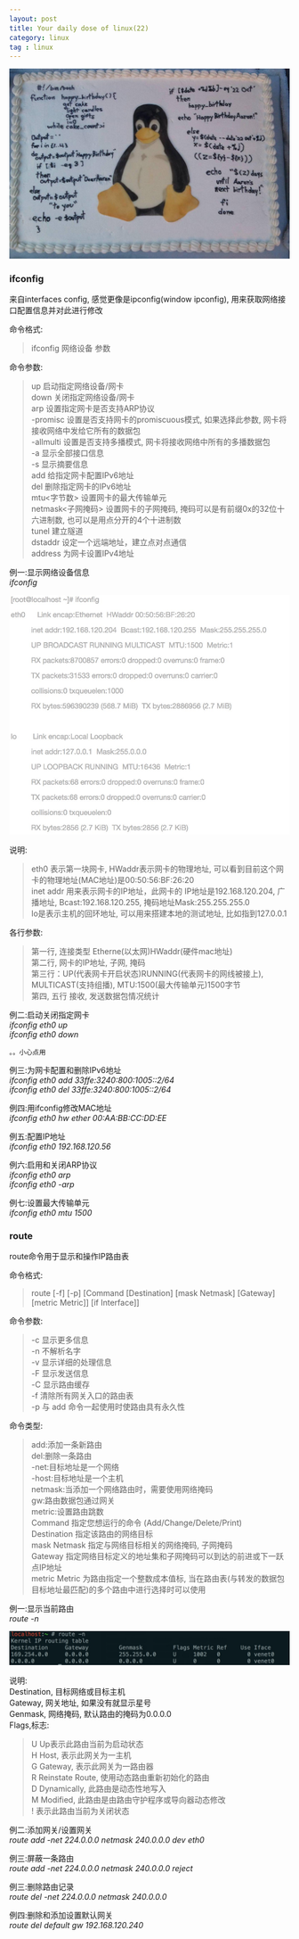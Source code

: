 ```yaml
---
layout: post
title: Your daily dose of linux(22)
category: linux
tag : linux
---
```

<img src="/img/in-post/linux.jpg">

### ifconfig  

来自interfaces config, 感觉更像是ipconfig(window ipconfig), 用来获取网络接口配置信息并对此进行修改  


命令格式:  
>ifconfig 网络设备 参数  

命令参数:  
>up 启动指定网络设备/网卡  
>down 关闭指定网络设备/网卡  
>arp 设置指定网卡是否支持ARP协议  
>-promisc 设置是否支持网卡的promiscuous模式, 如果选择此参数, 网卡将接收网络中发给它所有的数据包  
>-allmulti 设置是否支持多播模式, 网卡将接收网络中所有的多播数据包  
>-a 显示全部接口信息  
>-s 显示摘要信息  
>add 给指定网卡配置IPv6地址   
>del 删除指定网卡的IPv6地址  
>mtu<字节数> 设置网卡的最大传输单元  
>netmask<子网掩码> 设置网卡的子网掩码, 掩码可以是有前缀0x的32位十六进制数, 也可以是用点分开的4个十进制数  
>tunel 建立隧道  
>dstaddr 设定一个远端地址，建立点对点通信  
>address 为网卡设置IPv4地址  


例一:显示网络设备信息  
*ifconfig*  

<img src="/img/in-post/ifconfig.png">  

说明:  
>eth0 表示第一块网卡, HWaddr表示网卡的物理地址, 可以看到目前这个网卡的物理地址(MAC地址)是00:50:56:BF:26:20  
>inet addr 用来表示网卡的IP地址，此网卡的 IP地址是192.168.120.204, 广播地址, Bcast:192.168.120.255, 掩码地址Mask:255.255.255.0   
>lo是表示主机的回环地址, 可以用来搭建本地的测试地址, 比如指到127.0.0.1

各行参数:  
>第一行, 连接类型 Etherne(以太网)HWaddr(硬件mac地址)  
>第二行, 网卡的IP地址, 子网, 掩码  
>第三行：UP(代表网卡开启状态)RUNNING(代表网卡的网线被接上), MULTICAST(支持组播), MTU:1500(最大传输单元)1500字节  
>第四, 五行 接收, 发送数据包情况统计  

例二:启动关闭指定网卡  
*ifconfig eth0 up*  
*ifconfig eth0 down*  

`。。小心点用`  

例三:为网卡配置和删除IPv6地址  
*ifconfig eth0 add 33ffe:3240:800:1005::2/64*  
*ifconfig eth0 del 33ffe:3240:800:1005::2/64*  

例四:用ifconfig修改MAC地址  
*ifconfig eth0 hw ether 00:AA:BB:CC:DD:EE*  

例五:配置IP地址  
*ifconfig eth0 192.168.120.56*  

例六:启用和关闭ARP协议  
*ifconfig eth0 arp*  
*ifconfig eth0 -arp*  

例七:设置最大传输单元  
*ifconfig eth0 mtu 1500*  

### route  
route命令用于显示和操作IP路由表  

命令格式:  
>route [-f] [-p] [Command [Destination] [mask Netmask] [Gateway] [metric Metric]] [if Interface]]  

命令参数:  
>-c 显示更多信息  
>-n 不解析名字  
>-v 显示详细的处理信息  
>-F 显示发送信息  
>-C 显示路由缓存  
>-f 清除所有网关入口的路由表  
>-p 与 add 命令一起使用时使路由具有永久性  

命令类型:  
>add:添加一条新路由  
>del:删除一条路由  
>-net:目标地址是一个网络  
>-host:目标地址是一个主机  
>netmask:当添加一个网络路由时，需要使用网络掩码  
>gw:路由数据包通过网关  
>metric:设置路由跳数  
>Command 指定您想运行的命令 (Add/Change/Delete/Print)  
>Destination 指定该路由的网络目标  
>mask Netmask 指定与网络目标相关的网络掩码, 子网掩码  
>Gateway 指定网络目标定义的地址集和子网掩码可以到达的前进或下一跃点IP地址  
>metric Metric 为路由指定一个整数成本值标, 当在路由表(与转发的数据包目标地址最匹配)的多个路由中进行选择时可以使用  

例一:显示当前路由  
*route -n*  

<img src="/img/in-post/routen.png">  

说明:  
Destination, 目标网络或目标主机  
Gateway, 网关地址, 如果没有就显示星号  
Genmask, 网络掩码, 默认路由的掩码为0.0.0.0  
Flags,标志:   
>U Up表示此路由当前为启动状态  
>H Host, 表示此网关为一主机  
>G Gateway, 表示此网关为一路由器  
>R Reinstate Route, 使用动态路由重新初始化的路由  
>D Dynamically, 此路由是动态性地写入  
>M Modified, 此路由是由路由守护程序或导向器动态修改  
>! 表示此路由当前为关闭状态  


例二:添加网关/设置网关  
*route add -net 224.0.0.0 netmask 240.0.0.0 dev eth0*  

例三:屏蔽一条路由  
*route add -net 224.0.0.0 netmask 240.0.0.0 reject*  

例三:删除路由记录  
*route del -net 224.0.0.0 netmask 240.0.0.0*  

例四:删除和添加设置默认网关  
*route del default gw 192.168.120.240*  




